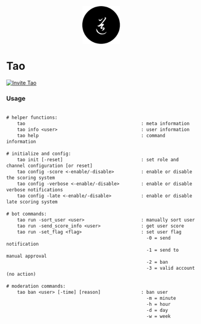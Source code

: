 <div align="center">
	<img
		src="img/tao.png"
		alt="tao"
		width="100px"
		height="100px"
	/>
</div>

# Tao

[![Invite Tao](https://img.shields.io/badge/Invite-Tao-000000?style=flat&colorA=000000&colorB=000000)](https://discord.com/oauth2/authorize?client_id=732330652539682857&scope=bot&permissions=8)

### Usage

```

# helper functions:
    tao                                           : meta information
    tao info <user>                               : user information
    tao help                                      : command information

# initialize and config:
    tao init [-reset]                             : set role and channel configuration [or reset]
    tao config -score <-enable/-disable>          : enable or disable the scoring system
    tao config -verbose <-enable/-disable>        : enable or disable verbose notifications
    tao config -late <-enable/-disable>           : enable or disable late scoring system

# bot commands:
    tao run -sort_user <user>                     : manually sort user
    tao run -send_score_info <user>               : get user score
    tao run -set_flag <flag>                      : set user flag
                                                    -0 = send notification
                                                    -1 = send to manual approval
                                                    -2 = ban
                                                    -3 = valid account (no action)

# moderation commands:
    tao ban <user> [-time] [reason]               : ban user
                                                    -m = minute
                                                    -h = hour
                                                    -d = day
                                                    -w = week
```

